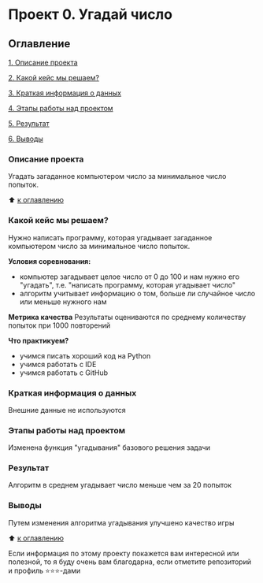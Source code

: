 # Проект 0. Угадай число

## Оглавление
[1. Описание проекта](https://github.com/penzyakovka/sf_data_science/tree/main/project_0/README.md#Описание-проекта)

[2. Какой кейс мы решаем?](https://github.com/penzyakovka/sf_data_science/tree/main/project_0/README.md#Какой-кейс-мы-решаем)

[3. Краткая информация о данных](https://github.com/penzyakovka/sf_data_science/tree/main/project_0/README.md#Краткая-информация-о-данных)

[4. Этапы работы над проектом](https://github.com/penzyakovka/sf_data_science/tree/main/project_0/README.md#Этапы-работы-над-проектом)

[5. Результат](https://github.com/penzyakovka/sf_data_science/tree/main/project_0/README.md#Результат)

[6. Выводы](https://github.com/penzyakovka/sf_data_science/tree/main/project_0/README.md#Выводы)

### Описание проекта
Угадать загаданное компьютером число за минимальное число попыток.

:arrow_up: [к оглавлению](https://github.com/penzyakovka/sf_data_science/tree/main/project_0/README.md#Оглавление)

### Какой кейс мы решаем?
Нужно написать программу, которая угадывает загаданное компьютером число за минимальное число попыток.

**Условия соревнования:**
- компьютер загадывает целое число от 0 до 100 и нам нужно его "угадать", т.е. "написать программу, которая угадывает число"
- алгоритм учитывает информацию о том, больше ли случайное число или меньше нужного нам

**Метрика качества**
Результаты оцениваются по среднему количеству попыток при 1000 повторений

**Что практикуем?**
- учимся писать хороший код на Python
- учимся работать с IDE
- учимся работать с GitHub

### Краткая информация о данных
Внешние данные не используются

### Этапы работы над проектом 
Изменена функция "угадывания" базового решения задачи

### Результат
Алгоритм в среднем угадывает число меньше чем за 20 попыток

### Выводы
Путем изменения алгоритма угадывания улучшено качество игры

:arrow_up: [к оглавлению](https://github.com/penzyakovka/sf_data_science/tree/main/project_0/README.md#Оглавление)

Если информация по этому проекту покажется вам интересной или полезной, то я буду очень вам благодарна, если отметите репозиторий и профиль ⭐️⭐️⭐️-дами